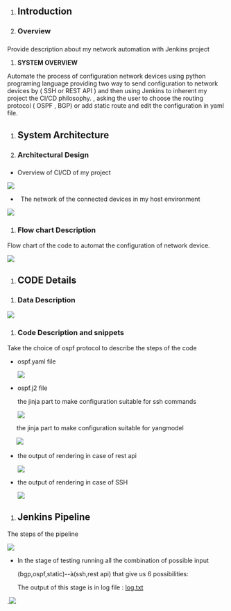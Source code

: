 ﻿



##
1. ## **Introduction**

1. ### **Overview**
   ###
Provide description about my network automation with Jenkins project 

1. **SYSTEM OVERVIEW**

Automate the process of configuration network devices using python programing language providing two way to send configuration to network devices by ( SSH or REST API ) and then using Jenkins to  inherent my project the CI/CD philosophy. , asking the user to choose the routing protocol ( OSPF , BGP) or add static route and edit the configuration in yaml file. 

1. ## **System Architecture**

1. ### **Architectural Design**
###
###

- Overview of CI/CD of my project


![](Aspose.Words.4bbfeb75-6aa0-43cf-a59b-8fd8f6307449.001.png)













- ` `The network of the connected devices in my host environment

![](Aspose.Words.4bbfeb75-6aa0-43cf-a59b-8fd8f6307449.002.png)




1. ### **Flow chart Description**
Flow chart of the code to automat the configuration of network device.

![](Aspose.Words.4bbfeb75-6aa0-43cf-a59b-8fd8f6307449.003.png)



















1. ## **CODE  Details**

###
1. ### **Data Description**

![](Aspose.Words.4bbfeb75-6aa0-43cf-a59b-8fd8f6307449.004.png)
1. ### **Code Description and snippets**
Take the choice of ospf protocol to describe the steps of the code

- ospf.yaml file

  ![](Aspose.Words.4bbfeb75-6aa0-43cf-a59b-8fd8f6307449.005.png)






- ospf.j2 file 

  the jinja part to make configuration suitable for ssh commands

  ![](Aspose.Words.4bbfeb75-6aa0-43cf-a59b-8fd8f6307449.006.png)

`	`the jinja part to make configuration suitable for yangmodel

`	`![](Aspose.Words.4bbfeb75-6aa0-43cf-a59b-8fd8f6307449.007.png)

- the output of rendering in case of rest api

 

  ![](Aspose.Words.4bbfeb75-6aa0-43cf-a59b-8fd8f6307449.008.png)

- the output of rendering in case of  SSH

  ![](Aspose.Words.4bbfeb75-6aa0-43cf-a59b-8fd8f6307449.009.png)







1. ## **Jenkins Pipeline**

The steps of the pipeline 

![](Aspose.Words.4bbfeb75-6aa0-43cf-a59b-8fd8f6307449.010.png)




- In the stage of testing running all the combination of possible input

  (bgp,ospf,static)--à(ssh,rest api) that give us 6 possibilities:

  The output of this stage is in log file : [log.txt](https://github.com/Omar-Ahmed97/Network-automation-Project/blob/master/log.txt) 

.![](Aspose.Words.4bbfeb75-6aa0-43cf-a59b-8fd8f6307449.011.png)


